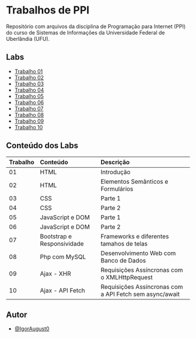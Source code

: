 # Trabalhos de PPI

Repositório com arquivos da disciplina de Programação para Internet (PPI) do curso de Sistemas de Informações da Universidade Federal de Uberlândia (UFU).

## Labs

- [Trabalho 01](https://github.com/IgorAugust0/PPI/tree/main/trabalho1)
- [Trabalho 02](https://github.com/IgorAugust0/PPI/tree/main/trabalho2)
- [Trabalho 03](https://github.com/IgorAugust0/PPI/tree/main/trabalho3)
- [Trabalho 04](https://github.com/IgorAugust0/PPI/tree/main/trabalho4)
- [Trabalho 05](https://github.com/IgorAugust0/PPI/tree/main/trabalho5)
- [Trabalho 06](https://github.com/IgorAugust0/PPI/tree/main/trabalho6)
- [Trabalho 07](https://github.com/IgorAugust0/PPI/tree/main/trabalho7)
- [Trabalho 08](https://github.com/IgorAugust0/PPI/tree/main/trabalho8)
- [Trabalho 09](https://github.com/IgorAugust0/PPI/tree/main/trabalho9)
- [Trabalho 10](https://github.com/IgorAugust0/PPI/tree/main/trabalho10)

## Conteúdo dos Labs

| Trabalho   | Conteúdo |  Descrição |
| :---------- | :--------- |  :--------- |
| 01 | HTML |  Introdução |
| 02 | HTML | Elementos Semânticos e Formulários  |
| 03 | CSS  | Parte 1  |
| 04 | CSS  | Parte 2  |
| 05 | JavaScript e DOM  | Parte 1  |
| 06 | JavaScript e DOM  | Parte 2  |
| 07 | Bootstrap e Responsividade | Frameworks e diferentes tamahos de telas |
| 08 |  Php com MySQL |  Desenvolvimento Web com Banco de Dados |
| 09 |  Ajax - XHR |  Requisições Assíncronas com o XMLHttpRequest |
| 10 |  Ajax - API Fetch |  Requisições Assíncronas com a API Fetch sem async/await |

## Autor

- [@IgorAugust0](https://github.com/IgorAugust0)
